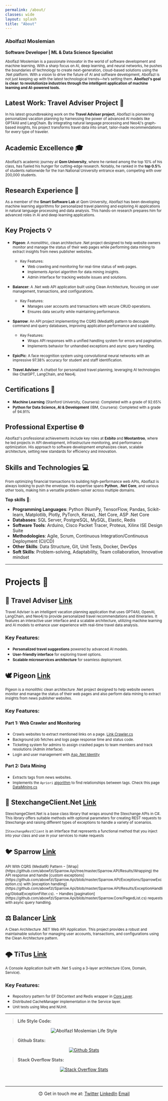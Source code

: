 ```yaml
---
permalink: /about/
classes: wide
layout: splash
title: "About"
---
```


### Abolfazl Moslemian  
**Software Developer | ML & Data Science Specialist**

<small>Abolfazl Moslemian is a passionate innovator in the world of software development and machine learning. With a sharp focus on AI, deep learning, and neural networks, he pushes the boundaries of technology to create next-generation, cloud-based solutions using the .Net platform. With a vision to drive the future of AI and software development, Abolfazl is not just keeping up with the latest technological trends—he’s setting them. **Abolfazl's goal is clear: to revolutionize industries through the intelligent application of machine learning and AI-powered tools.**</small>

## Latest Work: Travel Adviser Project 🚀
<small>In his latest groundbreaking work on the **Travel Adviser project**, Abolfazl is pioneering personalized vacation planning by harnessing the power of advanced AI models like GPT4All and LangChain. By integrating natural language processing and Neo4j's graph-based insights, his project transforms travel data into smart, tailor-made recommendations for every type of traveler.</small>

## Academic Excellence 🎓

<small>Abolfazl’s academic journey at **Qom University**, where he ranked among the top 10% of his class, has fueled his hunger for cutting-edge research. Notably, he ranked in the **top 0.5%** of students nationwide for the Iran National University entrance exam, competing with over 200,000 students.</small>

## Research Experience 🔬

<small>As a member of the **Smart Software Lab** at Qom University, Abolfazl has been developing machine learning algorithms for personalized travel planning and exploring AI applications in natural language processing and data analysis. This hands-on research prepares him for advanced roles in AI and deep learning applications.</small>

## Key Projects 💡

- <small>**Pigeon**: A monolithic, clean architecture .Net project designed to help website owners monitor and manage the status of their web pages while performing data mining to extract insights from news publisher websites.</small> 
    - <small>Key Features:</small> 
        - <small>Web crawling and monitoring for real-time status of web pages.</small>
        - <small>Implements Apriori algorithm for data mining insights.</small>
        - <small>Admin interface for tracking website issues and solutions.</small>

- <small>**Balancer**: A .Net web API application built using Clean Architecture, focusing on user management, transactions, and configurations.</small>
    - <small>Key Features:</small>
        - <small>Manages user accounts and transactions with secure CRUD operations.</small>
        - <small>Ensures data security while maintaining performance.</small>

- <small>**Sparrow**: An API project implementing the CQRS (MediatR) pattern to decouple command and query databases, improving application performance and scalability.</small>
    - <small>Key Features:</small>
        - <small>Wraps API responses with a unified handling system for errors and pagination.</small>
        - <small>Implements behavior for unhandled exceptions and async query handling.</small>

- <small>**EpicPic**: A face recognition system using convolutional neural networks with an impressive 97.38% accuracy for student and staff identification.</small>

- <small>**Travel Adviser**: A chatbot for personalized travel planning, leveraging AI technologies like ChatGPT, LangChain, and Neo4j.</small>

## Certifications 📜
- <small>**Machine Learning** (Stanford University, Coursera): Completed with a grade of 92.65%</small>
- <small>**Python for Data Science, AI & Development** (IBM, Coursera): Completed with a grade of 94.91%</small>

## Professional Expertise 🌐
<small>Abolfazl's professional achievements include key roles at **Exbito** and **Mootantroo**, where he led projects in API development, infrastructure monitoring, and performance optimization. His approach to software development emphasizes clean, scalable architecture, setting new standards for efficiency and innovation.</small>

## Skills and Technologies 💻
<small>From optimizing financial transactions to building high-performance web APIs, Abolfazl is always looking to push the envelope. His expertise spans **Python**, **.Net Core**, and various other tools, making him a versatile problem-solver across multiple domains.</small>


**Top skills** 💎:
- **Programming Languages**: Python (NumPy, TensorFlow, Pandas, Scikit-learn, Matplotlib, Plotly, PyTorch, Keras), .Net Core, ASP .Net Core
- **Databases**: SQL Server, PostgreSQL, MySQL, Elastic, Redis
- **Software Tools**: Arduino, Cisco Packet Tracer, Proteus, Xilinx ISE Design Suite
- **Methodologies**: Agile, Scrum, Continuous Integration/Continuous Deployment (CI/CD)
- **Other Skills**: Data Structure, Git, Unit Tests, Docker, DevOps
- **Soft Skills**: Problem-solving, Adaptability, Team collaboration, Innovative mindset

---

# Projects 🎯

## 🧳 Travel Adviser <a href="https://github.com/abowfzl/Travel-Adviser"> <i class="fab fa-fw fa-github" aria-hidden="true"></i><span class="label">Link</span></a>
<small>Travel Adviser is an intelligent vacation planning application that uses GPT4All, OpenAI, LangChain, and Neo4j to provide personalized travel recommendations and itineraries. It features an interactive user interface and a scalable architecture, utilizing machine learning and AI models to enhance user experience with real-time travel data analysis.</small>

### Key Features:
- <small>**Personalized travel suggestions** powered by advanced AI models.</small>
- <small>**User-friendly interface** for exploring travel options.</small>
- <small>**Scalable microservices architecture** for seamless deployment.</small>

## 🕊️ Pigeon  <a href="https://github.com/abowfzl/Pigeon"> <i class="fab fa-fw fa-github" aria-hidden="true"></i><span class="label">Link</span></a>
<small>Pigeon is a monolithic clean architecture .Net project designed to help website owners monitor and manage the status of their web pages and also perform data mining to extract insights from news publisher websites.</small>

### Key Features:

#### Part 1: Web Crawler and Monitoring
- <small>Crawls websites to extract mentioned links on a page. [Link Crawler.cs](https://github.com/abowfzl/Pigeon/blob/master/Pigeon/Crawler/LinkCrawler.cs)</small>
- <small>Background job fetches and logs page response time and status code.</small>
- <small>Ticketing system for admins to assign crashed pages to team members and track resolutions (Admin interface).</small>
- <small>Login and user management with [Asp .Net Identity](https://learn.microsoft.com/en-us/aspnet/identity/overview/getting-started/introduction-to-aspnet-identity)</small>

#### Part 2: Data Mining
- <small>Extracts tags from news websites.</small>
- <small>Implements the `Apriori` [algorithm](https://github.com/abowfzl/Pigeon/tree/master/Pigeon/Algoritms) to find relationships between tags. Check this page [DataMining.cs](https://github.com/abowfzl/Pigeon/blob/master/Pigeon/Pages/DataMining.cshtml.cs)</small>

## 🔁 StexchangeClient.Net <a href="https://github.com/abowfzl/StexchangeClient"> <i class="fab fa-fw fa-github" aria-hidden="true"></i><span class="label">Link</span></a>

<small>StexchangeClient.Net is a base class library that wraps around the Stexchange APIs in C#. This library offers suitable methods with optional parameters for creating REST requests to Stexchange and raising different types of exceptions to handle a variety of scenarios.</small>

<small>`IStexchangeRestClient` is an interface that represents a functional method that you inject into your class and use in your services to make requests</small>

## 🐦 Sparrow  <a href="https://github.com/abowfzl/Sparrow.Api"> <i class="fab fa-fw fa-github" aria-hidden="true"></i><span class="label">Link</span></a>
<small>
API With CQRS (MediatR) Pattern
</small>
- <small>[Wrap](https://github.com/abowfzl/Sparrow.Api/tree/master/Sparrow.API/Results/Wrapping) the API response and handle [custom exceptions](https://github.com/abowfzl/Sparrow.Api/blob/master/Sparrow.API/Exceptions/SparrowException.cs) with [exception handling](https://github.com/abowfzl/Sparrow.Api/blob/master/Sparrow.API/Results/ExceptionHandling/GlobalExceptionFilter.cs).</small>
- <small>Handles [pagination](https://github.com/abowfzl/Sparrow.Api/blob/master/Sparrow.Core/PagedList.cs) requests with async query handling.</small>

## ⚖️ Balancer <a href="https://github.com/abowfzl/Balancer"> <i class="fab fa-fw fa-github" aria-hidden="true"></i><span class="label">Link</span></a> 
<small>
A Clean Architecture .NET Web API Application.
</small>
<small>
This project provides a robust and maintainable solution for managing user accounts, transactions, and configurations using the Clean Architecture pattern.
</small>

## 🌩 TiTus  <a href="https://github.com/abowfzl/Titus"> <i class="fab fa-fw fa-github" aria-hidden="true"></i><span class="label">Link</span></a>
<small>
A Console Application built with .Net 5 using a 3-layer architecture (Core, Domain, Service).
</small>

### Key Features:
- <small>Repository pattern for EF DbContext and Redis wrapper in [Core Layer](https://github.com/abowfzl/Titus/blob/master/Core).</small>
- <small>Distributed CacheManager implementation in the Service layer.</small>
- <small>Unit tests using Moq and NUnit.</small>

---

> <i class="fa fa-code" aria-hidden="true"></i> **Life Style Code:** 

<p align="center">
  <img src="/assets/images/abolfazl-life-style.png" alt="Abolfazl Moslemian Life Style"/>
</p>

> <i class="fab fa-fw fa-github" aria-hidden="true"></i> **Github Stats:** 

<p align="center">
 <a href="https://github.com/abowfzl" alt="Abolfazl Moslemian's github stats">
  <img src="https://github-readme-stats.vercel.app/api?username=Abowfzl&theme=tokyonight&show_icons=true" alt="Github Stats"/>
 </a>
</p>

> <i class="fab fa-fw fa-stack-overflow" aria-hidden="true"></i> <strong> Stack Overflow Stats: </strong>
<p align="center">
 <a href="https://stackoverflow.com/users/17593676/abolfazl-moslemian" alt="Abolfazl Moslemian's Stack Overflow stats">
    <img src="https://so-stats-kurt-liao.vercel.app/api?user=17593676&cache=true" alt="Stack Overflow Stats" />
  </a>
</p>


<br/>

---

<p align="center">
  😊 Get in touch me at: 
  <a href="https://twitter.com/abowfzl"><i class="fab fa-fw fa-twitter-square" aria-hidden="true"></i><span class="label">Twitter</span></a>
  <a href="https://linkedin.com/in/abowfzl"><i class="fab fa-fw fa-linkedin" aria-hidden="true"></i><span class="label">LinkedIn</span></a>
  <a href="mailto:abowfzl@gmail.com"><i class="fas fa-fw fa-envelope-square" aria-hidden="true"></i><span class="label">Email</span></a>
</p>
